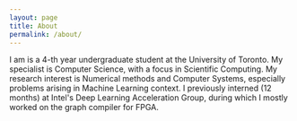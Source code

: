 ```yaml
---
layout: page
title: About
permalink: /about/
---
```


I am is a 4-th year undergraduate student at the University of Toronto. My specialist is Computer Science, with a focus in Scientific Computing. My research interest is Numerical methods and Computer Systems, especially problems arising in Machine Learning context. I previously interned (12 months) at Intel's Deep Learning Acceleration Group, during which I mostly worked on the graph compiler for FPGA.
